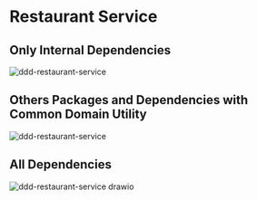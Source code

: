 # Restaurant Service

## Only Internal Dependencies

![ddd-restaurant-service](https://github.com/lg-lab/food-ordering-system/assets/105936384/84e213c1-16a5-47e8-9d20-9058287c25be)

## Others Packages and Dependencies with Common Domain Utility

![ddd-restaurant-service](https://github.com/lg-lab/food-ordering-system/assets/105936384/0a00b913-19df-410b-8033-f3c8df4a8018)

## All Dependencies

![ddd-restaurant-service drawio](https://github.com/lg-lab/food-ordering-system/assets/105936384/0162e867-a321-49a6-b5de-f93fa06e26ed)